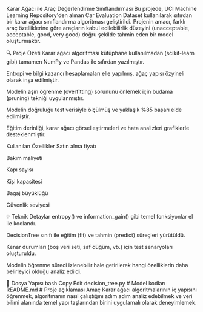 Karar Ağacı ile Araç Değerlendirme Sınıflandırması
Bu projede, UCI Machine Learning Repository'den alınan Car Evaluation Dataset kullanılarak sıfırdan bir karar ağacı sınıflandırma algoritması geliştirildi. Projenin amacı, farklı araç özelliklerine göre araçların kabul edilebilirlik düzeyini (unacceptable, acceptable, good, very good) doğru şekilde tahmin eden bir model oluşturmaktır.

🔍 Proje Özeti
Karar ağacı algoritması kütüphane kullanılmadan (scikit-learn gibi) tamamen NumPy ve Pandas ile sıfırdan yazılmıştır.

Entropi ve bilgi kazancı hesaplamaları elle yapılmış, ağaç yapısı özyineli olarak inşa edilmiştir.

Modelin aşırı öğrenme (overfitting) sorununu önlemek için budama (pruning) tekniği uygulanmıştır.

Modelin doğruluğu test verisiyle ölçülmüş ve yaklaşık %85 başarı elde edilmiştir.

Eğitim derinliği, karar ağacı görselleştirmeleri ve hata analizleri grafiklerle desteklenmiştir.

 Kullanılan Özellikler
Satın alma fiyatı

Bakım maliyeti

Kapı sayısı

Kişi kapasitesi

Bagaj büyüklüğü

Güvenlik seviyesi

💡 Teknik Detaylar
entropy() ve information_gain() gibi temel fonksiyonlar el ile kodlandı.

DecisionTree sınıfı ile eğitim (fit) ve tahmin (predict) süreçleri yürütüldü.

Kenar durumları (boş veri seti, saf düğüm, vb.) için test senaryoları oluşturuldu.

Modelin öğrenme süreci izlenebilir hale getirilerek hangi özelliklerin daha belirleyici olduğu analiz edildi.

📁 Dosya Yapısı
bash
Copy
Edit
decision_tree.py     # Model kodları
README.md            # Proje açıklaması
 Amaç
Karar ağacı algoritmalarının iç yapısını öğrenmek, algoritmanın nasıl çalıştığını adım adım analiz edebilmek ve veri bilimi alanında temel yapı taşlarından birini uygulamalı olarak deneyimlemek.
